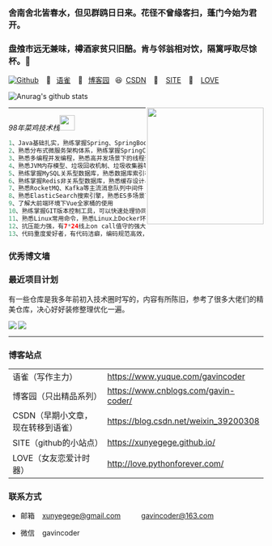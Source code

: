 ### 舍南舍北皆春水，但见群鸥日日来。花径不曾缘客扫，蓬门今始为君开。
### 盘飧市远无兼味，樽酒家贫只旧醅。肯与邻翁相对饮，隔篱呼取尽馀杯。👋


[![Github](https://img.shields.io/github/followers/xunyegege?label=Follow&style=social)](https://github.com/xunyegege)​ &ensp; :clown_face: &ensp;[语雀](https://www.yuque.com/gavincoder)   &ensp;:call_me_hand: &ensp;[博客园](https://www.cnblogs.com/gavin-coder/)  &ensp;:laughing:&ensp;[CSDN](https://blog.csdn.net/weixin_39200308 ) &ensp; :crossed_flags: &ensp; [SITE](https://xunyegege.github.io/)  &ensp;:love_letter:  &ensp;[LOVE](http://love.pythonforever.com/)









![Anurag's github stats](https://github-readme-stats.vercel.app/api?username=xunyegege&show_icons=true&hide=["contribs","prs"])

<img align='right' src="https://media.giphy.com/media/M9gbBd9nbDrOTu1Mqx/giphy.gif" width="230">

-------

<p><em>98年菜鸡技术栈<img src="https://media.giphy.com/media/WUlplcMpOCEmTGBtBW/giphy.gif" width="30"> 
</em></p>

```java
1、Java基础扎实，熟练掌握Spring、SpringBoot、Mybatis等框架的使用
2、熟悉分布式微服务架构体系，熟练掌握SpringCloud、Dubbo分布式框架的构建与开发
3、熟悉多编程并发编程，熟悉高并发场景下的线程调优
4、熟悉JVM内存模型、垃圾回收机制、垃圾收集器等，熟悉JVM故障排查调优
5、熟练掌握MySQL关系型数据库，熟悉数据库索引机制，熟悉SQL语句分析调优
6、熟练掌握Redis非关系型数据库，熟悉缓存设计与优化
7、熟悉RocketMQ、Kafka等主流消息队列中间件
8、熟悉ElasticSearch搜索引擎，熟悉ES多场景下的性能调优
9、了解大前端环境下Vue全家桶的使用
10、熟练掌握GIT版本控制工具，可以快速处理协同开发时遇到的冲突
11、熟悉Linux常用命令，熟悉Linux上Docker环境的开发使用
12、抗压能力强，有7*24线上on call值守的强大身心与遇事响应迅速的靠谱执行力。
13、代码重度爱好者，有代码洁癖，编码规范高效，学习能力强，乐于挑战新技术、新事物
```

### 优秀博文墙


### 最近项目计划

有一些仓库是我多年前初入技术圈时写的，内容有所陈旧，参考了很多大佬们的精美仓库，决心好好装修整理优化一遍。

<div>
<a href="https://github.com/xunyegege/Backend_development">
  <img  align="left" src="https://github-readme-stats.vercel.app/api/pin/?username=xunyegege&repo=Backend_development" />
</a>
<a href="https://github.com/xunyegege/source">
  <img  align="center" src="https://github-readme-stats.vercel.app/api/pin/?username=xunyegege&repo=source" />
</a>
</div>

----- 


### 博客站点

|                                    |                                       |
| ---------------------------------- | ------------------------------------- |
| 语雀（写作主力）                   | https://www.yuque.com/gavincoder      |
| 博客园（只出精品系列）             | https://www.cnblogs.com/gavin-coder/  |
| CSDN（早期小文章，现在转移到语雀） | https://blog.csdn.net/weixin_39200308 |
| SITE（github的小站点）             | https://xunyegege.github.io/        |
| LOVE（女友恋爱计时器）             | http://love.pythonforever.com/        |





### 联系方式

- 邮箱   &ensp; xunyegege@gmail.com  ​    &ensp; &ensp; &ensp;       gavincoder@163.com


- 微信  &ensp;   gavincoder

